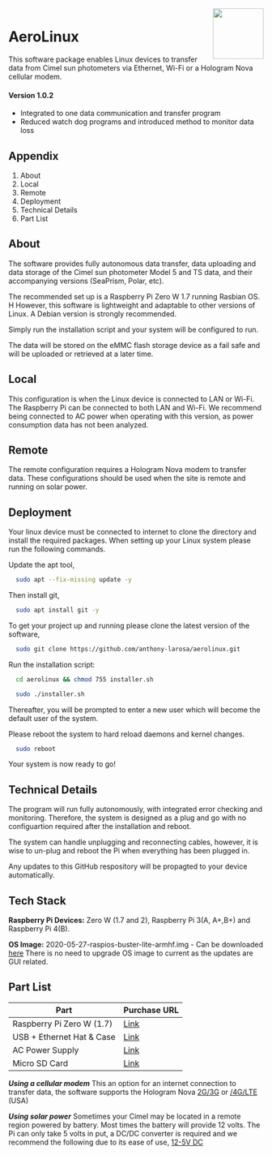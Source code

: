 <img align="right" width="100" height="100" src="https://www.x20.org/wp-content/uploads/2015/01/NASA-logo.png">  
  
  
  
# AeroLinux

This software package enables Linux devices to transfer data from Cimel sun photometers via Ethernet, Wi-Fi or a Hologram Nova cellular modem.
#### Version 1.0.2 ####
 * Integrated to one data communication and transfer program
 * Reduced watch dog programs and introduced method to monitor data loss

## Appendix

1) About
2) Local
3) Remote
4) Deployment
5) Technical Details
6) Part List


## About

The software provides fully autonomous data transfer, data uploading and data storage of the Cimel sun photometer Model 5 and TS data, and their accompanying versions (SeaPrism, Polar, etc).


The recommended set up is a Raspberry Pi Zero W 1.7 running Rasbian OS. H
However, this software is lightweight and adaptable to other versions of Linux. A Debian version is strongly recommended.


Simply run the installation script and your system will be configured to run.

The data will be stored on the eMMC flash storage device as a fail safe and will be uploaded or retrieved at a later time.
## Local
This configuration is when the Linux device is connected to LAN or Wi-Fi. The Raspberry Pi can be connected to both LAN and Wi-Fi. We recommend being connected to AC power when operating with this version, as power consumption data has not been analyzed.
## Remote

The remote configuration requires a Hologram Nova modem to transfer data. These configurations should be used when the site is remote and running on solar power.
## Deployment
Your linux device must be connected to internet to clone the directory and install the required packages.
When setting up your Linux system please run the following commands.

Update the apt tool,
```bash
  sudo apt --fix-missing update -y
```
Then install git,
```bash
  sudo apt install git -y
```

To get your project up and running please clone the latest version of the software,
```bash
  sudo git clone https://github.com/anthony-larosa/aerolinux.git
```


Run the installation script:
```bash
  cd aerolinux && chmod 755 installer.sh
```
```bash
  sudo ./installer.sh
```
Thereafter, you will be prompted to enter
a new user which will become the default user
of the system.

Please reboot the system to hard reload daemons and kernel changes.

```bash
  sudo reboot
```

Your system is now ready to go!

## Technical Details

The program will run fully autonomously, with integrated error checking and monitoring. Therefore, the system is designed as a plug and go with no configuartion required after the installation and reboot.

The system can handle unplugging and reconnecting cables, however, it is wise to un-plug and reboot the Pi when everything has been plugged in.

Any updates to this GitHub respository will be propagted to your device automatically. 

## Tech Stack

**Raspberry Pi Devices:** Zero W (1.7 and 2), Raspberry Pi 3(A, A+,B+) and Raspberry Pi 4(B).

**OS Image:** 2020-05-27-raspios-buster-lite-armhf.img - Can be downloaded [here](http://ftp.jaist.ac.jp/pub/raspberrypi/raspios_lite_armhf/images/raspios_lite_armhf-2020-05-28/)
There is no need to upgrade OS image to current as the updates are GUI related. 

## Part List

| Part  | Purchase URL |
| ------------- | ------------- |
| Raspberry Pi Zero W (1.7)  | [Link](https://www.raspberrypi.com/products/raspberry-pi-zero-w/)  |
| USB + Ethernet Hat & Case  | [Link](https://www.newegg.com/p/0XM-04WN-00006?Item=9SIB6FWGR62475)  |
| AC Power Supply  | [Link](https://www.adafruit.com/product/1995?gclid=Cj0KCQiA0eOPBhCGARIsAFIwTs7Y9D-CGvd56o7pYmg8GlOTs6Ii-GeUW5u5k6WKNL8dwm3qR1UXf3MaAkWaEALw_wcB)  |
| Micro SD Card  | [Link](https://www.newegg.com/sandisk-16gb-microsdhc/p/N82E16820173358)  |

***Using a cellular modem*** 
This an option for an internet connection to transfer data, the software supports the Hologram Nova [2G/3G](https://www.digikey.com/en/products/detail/hologram-inc./HOL-NOVA-U201/7915568) or [/4G/LTE](https://www.digikey.com/en/products/detail/hologram-inc/HOL-NOVA-R410/9489897) (USA)

***Using solar power***
Sometimes your Cimel may be located in a remote region powered by battery. Most times the battery will provide 12 volts. The Pi can only take 5 volts in put, a DC/DC converter is required and we recommend the following due to its ease of use, [12-5V DC](https://www.newegg.com/p/2S7-01JK-0JVH6?Description=12v%20to%205v%20micro%20usb%20converter&cm_re=12v_to%205v%20micro%20usb%20converter-_-2S7-01JK-0JVH6-_-Product&quicklink=true)
